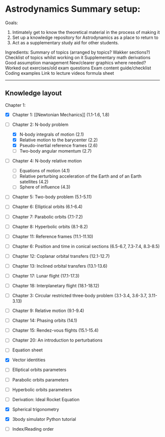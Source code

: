 # Astrodynamics Summary setup:
Goals:
1. Intimately get to know the theoretical material in the process of making it
2. Set up a knowledge repository for Astrodynamics as a place to return to
3. Act as a supplementary study aid for other students.

Ingredients:
Summary of topics (arranged by topics? Wakker sections?)
Checklist of topics whilst working on it
Supplementary math derivations
Good assumption management
New/clearer graphics where needed?
Worked out exercises/old exam questions
Exam content guide/checklist
Coding examples
Link to lecture videos
formula sheet

<!-- This is a comment -->

___

## Knowledge layout
Chapter 1: 
- [x] Chapter 1: [[Newtonian Mechanics]] (1.1-1.6, 1.8)
- [ ] Chapter 2: N-body problem
	- [x] N-body integrals of motion (2.1)
	- [x] Relative motion to the barycenter (2.2)
	- [x] Pseudo-inertial reference frames (2.6)
	- [ ] Two-body angular momentum (2.7)
- [ ] Chapter 4: N-body relative motion
	- [ ] Equations of motion (4.1)
	- [ ] Relative perturbing acceleration of the Earth and of an Earth satellites (4.2)
	- [ ] Sphere of influence (4.3)
- [ ] Chapter 5: Two-body problem (5.1-5.11)
- [ ] Chapter 6: Elliptical orbits (6.1-6.4)
- [ ] Chapter 7: Parabolic orbits (7.1-7.2)
- [ ] Chapter 8: Hyperbolic orbits (8.1-8.2)
- [ ] Chapter 11: Reference frames (11.1-11.10)
- [ ] Chapter 6: Position and time in conical sections (6.5-6.7, 7.3-7.4, 8.3-8.5)
- [ ] Chapter 12: Coplanar orbital transfers (12.1-12.7)
- [ ] Chapter 13: Inclined orbital transfers (13.1-13.6)
- [ ] Chapter 17: Lunar flight (17.1-17.3)
- [ ] Chapter 18: Interplanetary flight (18.1-18.12)
- [ ] Chapter 3: Circular restricted three-body problem (3.1-3.4, 3.6-3.7, 3.11-3.13)
- [ ] Chapter 9: Relative motion (9.1-9.4)
- [ ] Chapter 14: Phasing orbits (14.1)
- [ ] Chapter 15: Rendez-vous flights (15.1-15.4)
- [ ] Chapter 20: An introduction to perturbations

- [ ] Equation sheet
- [x] Vector identities
- [ ] Elliptical orbits parameters
- [ ] Parabolic orbits parameters
- [ ] Hyperbolic orbits parameters
- [ ] Derivation: Ideal Rocket Equation
- [x] Spherical trigonometry
- [x] 3body simulator Python tutorial
- [ ] Index/Reading order